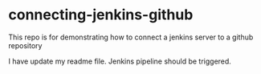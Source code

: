 # connecting-jenkins-github
This repo is for demonstrating how to connect a jenkins server to a github repository

I have update my readme file. Jenkins pipeline should be triggered. 
